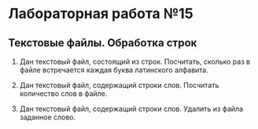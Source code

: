 ﻿# Лабораторная работа №15
## Текстовые файлы. Обработка строк

1. Дан текстовый файл, состоящий из строк. Посчитать, сколько раз в файле встречается каждая буква латинского алфавита.

2. Дан текстовый файл, содержащий строки слов. Посчитать количество слов в файле.

3. Дан текстовый файл, содержащий строки слов. Удалить из файла заданное слово.
